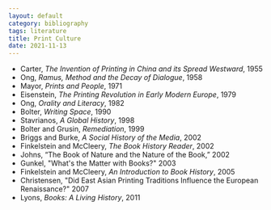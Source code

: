 ```yaml
---
layout: default
category: bibliography
tags: literature
title: Print Culture
date: 2021-11-13
---
```


* Carter, *The Invention of Printing in China and its Spread Westward*, 1955
* Ong, *Ramus, Method and the Decay of Dialogue*, 1958
* Mayor, *Prints and People*, 1971
* Eisenstein, *The Printing Revolution in Early Modern Europe*, 1979
* Ong, *Orality and Literacy*, 1982
* Bolter, *Writing Space*, 1990
* Stavrianos, *A Global History*, 1998
* Bolter and Grusin, *Remediation*, 1999
* Briggs and Burke, *A Social History of the Media*, 2002
* Finkelstein and McCleery, *The Book History Reader*, 2002
* Johns, “The Book of Nature and the Nature of the Book,” 2002
* Gunkel, "What's the Matter with Books?" 2003
* Finkelstein and McCleery, *An Introduction to Book History*, 2005
* Christensen, "Did East Asian Printing Traditions Influence the European Renaissance?" 2007
* Lyons, *Books: A Living History*, 2011
